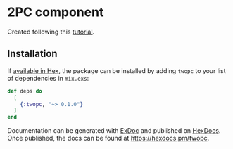 # 2PC component

Created following this [tutorial](https://marketsplash.com/tutorials/elixir/how-to-create-a-new-elixir-project/).

## Installation

If [available in Hex](https://hex.pm/docs/publish), the package can be installed
by adding `twopc` to your list of dependencies in `mix.exs`:

```elixir
def deps do
  [
    {:twopc, "~> 0.1.0"}
  ]
end
```

Documentation can be generated with [ExDoc](https://github.com/elixir-lang/ex_doc)
and published on [HexDocs](https://hexdocs.pm). Once published, the docs can
be found at <https://hexdocs.pm/twopc>.


